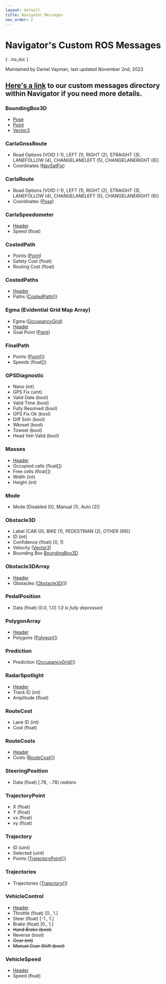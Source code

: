 ```yaml
---
layout: default
title: Navigator Messages
nav_order: 2
---
```


# Navigator's Custom ROS Messages
{: .no_toc }

Maintained by Daniel Vayman, last updated November 2nd, 2023

## [Here's a link](https://github.com/Nova-UTD/navigator/tree/dev/src/msg/navigator_msgs/msg) to our custom messages directory within Navigator if you need more details.

### BoundingBox3D
- [Pose](https://docs.ros2.org/latest/api/geometry_msgs/msg/Pose.html)
- [Point](https://docs.ros2.org/latest/api/geometry_msgs/msg/Point.html)
- [Vector3](https://docs.ros2.org/galactic/api/geometry_msgs/msg/Vector3.html)

### CarlaGnssRoute
- Road Options [VOID (-1), LEFT (1), RIGHT (2), STRAIGHT (3), LANEFOLLOW (4), CHANGELANELEFT (5), CHANGELANERIGHT (6)]
- Coordinates ([NavSatFix](https://docs.ros2.org/latest/api/sensor_msgs/msg/NavSatFix.html))

### CarlaRoute
- Road Options [VOID (-1), LEFT (1), RIGHT (2), STRAIGHT (3), LANEFOLLOW (4), CHANGELANELEFT (5), CHANGELANERIGHT (6)]
- Coordinates ([Pose](https://docs.ros2.org/latest/api/geometry_msgs/msg/Pose.html))

### CarlaSpeedometer
- [Header](https://docs.ros2.org/latest/api/std_msgs/msg/Header.html)
- Speed (float)

### CostedPath
- Points ([Point](https://docs.ros2.org/latest/api/geometry_msgs/msg/Point.html))
- Safety Cost (float)
- Routing Cost (float)

### CostedPaths
- [Header](https://docs.ros2.org/latest/api/std_msgs/msg/Header.html)
- Paths ([CostedPath](#costedpath)[])

### Egma (Evidential Grid Map Array)
- Egma ([OccupancyGrid](https://docs.ros2.org/foxy/api/nav_msgs/msg/OccupancyGrid.html))
- [Header](https://docs.ros2.org/latest/api/std_msgs/msg/Header.html)
- Goal Point ([Point](https://docs.ros2.org/latest/api/geometry_msgs/msg/Point.html))

### FinalPath
- Points ([Point](https://docs.ros2.org/latest/api/geometry_msgs/msg/Point.html)[])
- Speeds (float[])

### GPSDiagnostic
- Nano (int)
- GPS Fix (uint)
- Valid Date (bool)
- Valid Time (bool)
- Fully Resolved (bool)
- GPS Fix Ok (bool)
- Diff Soln (bool)
- Wknset (bool)
- Towset (bool)
- Head Veh Valid (bool)

### Masses
- [Header](https://docs.ros2.org/latest/api/std_msgs/msg/Header.html)
- Occupied cells (float[])
- Free cells (float[])
- Width (int)
- Height (int)

### Mode
- Mode [Disabled (0), Manual (1), Auto (2)]

### Obstacle3D
- Label [CAR (0), BIKE (1), PEDESTRIAN (2), OTHER (99)]
- ID (int)
- Confidence (float) [0, 1]
- Velocity ([Vector3](https://docs.ros2.org/galactic/api/geometry_msgs/msg/Vector3.html))
- Bounding Box [BoundingBox3D](#boundingbox3d)

### Obstacle3DArray
- [Header](https://docs.ros2.org/latest/api/std_msgs/msg/Header.html)
- Obstacles ([Obstacle3D](#obstacle3d)[])

### PedalPosition
- Data (float) [0.0, 1.0] *1.0 is fully depressed*

### PolygonArray
- [Header](https://docs.ros2.org/latest/api/std_msgs/msg/Header.html)
- Polygons ([Polygon](https://docs.ros2.org/latest/api/geometry_msgs/msg/Polygon.html)[])
### Prediction
- Prediction ([OccupancyGrid](https://docs.ros2.org/foxy/api/nav_msgs/msg/OccupancyGrid.html)[])

### RadarSpotlight
- [Header](https://docs.ros2.org/latest/api/std_msgs/msg/Header.html)
- Track ID (int)
- Amplitude (float)

### RouteCost
- Lane ID (int)
- Cost (float)

### RouteCosts
- [Header](https://docs.ros2.org/latest/api/std_msgs/msg/Header.html)
- Costs ([RouteCost](#routecost)[])

### SteeringPosition
- Data (float) [.78, -.78] *radians*

### TrajectoryPoint
- X (float)
- Y (float)
- vx (float)
- vy (float)

### Trajectory
- ID (uint)
- Selected (uint)
- Points ([TrajectoryPoint](#trajectorypoint)[])

### Trajectories
- Trajectories ([Trajectory](#trajectory)[])

### VehicleControl
- [Header](https://docs.ros2.org/latest/api/std_msgs/msg/Header.html)
- Throttle (float) [0., 1.]
- Steer (float) [-1., 1.]
- Brake (float) [0., 1.]
- ~~Hand Brake (bool)~~
- Reverse (bool)
- ~~Gear (int)~~
- ~~Manual Gear Shift (bool)~~

### VehicleSpeed
- [Header](https://docs.ros2.org/latest/api/std_msgs/msg/Header.html)
- Speed (float)